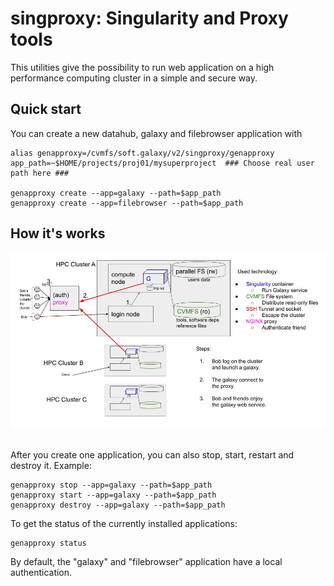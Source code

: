 # singproxy: Singularity and Proxy tools

This utilities give the possibility to run web application on a high performance computing cluster
in a simple and secure way.




## Quick start

You can create a new datahub, galaxy and filebrowser application with

```
alias genapproxy=/cvmfs/soft.galaxy/v2/singproxy/genapproxy
app_path=~$HOME/projects/proj01/mysuperproject  ### Choose real user path here ###

genapproxy create --app=galaxy --path=$app_path 
genapproxy create --app=filebrowser --path=$app_path 
```


## How it's works

![](doc/howitsworks.jpg)


##

After you create one application, you can also stop, start, restart and destroy it.  Example:

```
genapproxy stop --app=galaxy --path=$app_path
genapproxy start --app=galaxy --path=$app_path
genapproxy destroy --app=galaxy --path=$app_path
```

To get the status of the currently installed applications:
```
genapproxy status
```


By default, the "galaxy" and "filebrowser" application have a local authentication.

```

```


